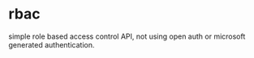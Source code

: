 # rbac
simple role based access control API, not using open auth or microsoft generated authentication. 
